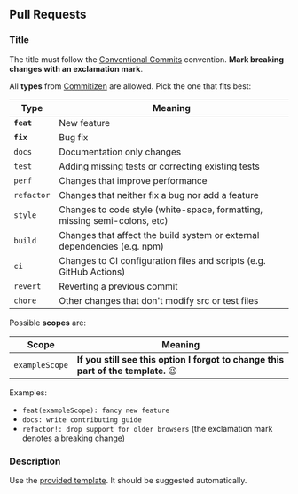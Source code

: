 ## Pull Requests

### Title

The title must follow the [Conventional Commits](https://www.conventionalcommits.org/en/v1.0.0/) convention. **Mark
breaking changes with an exclamation mark**.

All **types** from [Commitizen](https://github.com/commitizen/conventional-commit-types/blob/master/index.json) are
allowed. Pick the one that fits best:

| Type       | Meaning                                                                   |
|------------|---------------------------------------------------------------------------|
| **`feat`** | New feature                                                               |
| **`fix`**  | Bug fix                                                                   |
| `docs`     | Documentation only changes                                                |
| `test`     | Adding missing tests or correcting existing tests                         |
| `perf`     | Changes that improve performance                                          |
| `refactor` | Changes that neither fix a bug nor add a feature                          |
| `style`    | Changes to code style (white-space, formatting, missing semi-colons, etc) |
| `build`    | Changes that affect the build system or external dependencies (e.g. npm)  |
| `ci`       | Changes to CI configuration files and scripts (e.g. GitHub Actions)       |
| `revert`   | Reverting a previous commit                                               |
| `chore`    | Other changes that don't modify src or test files                         |

Possible **scopes** are:

| Scope          | Meaning                                                                           |
|----------------|-----------------------------------------------------------------------------------|
| `exampleScope` | **If you still see this option I forgot to change this part of the template.** 😉 |

Examples:

- `feat(exampleScope): fancy new feature`
- `docs: write contributing guide`
- `refactor!: drop support for older browsers` (the exclamation mark denotes a breaking change)

### Description

Use the [provided template](./pull_request_template.md). It should be suggested automatically.
